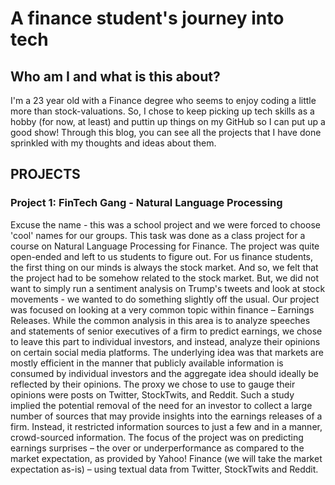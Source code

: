 # A finance student's journey into tech
## Who am I and what is this about?
I'm a 23 year old with a Finance degree who seems to enjoy coding a little more than stock-valuations. So, I chose to keep picking up tech skills as a hobby (for now, at least) and puttin up things on my GitHub so I can put up a good show! 
Through this blog, you can see all the projects that I have done sprinkled with my thoughts and ideas about them.

## PROJECTS

### Project 1: FinTech Gang - Natural Language Processing
Excuse the name - this was a school project and we were forced to choose 'cool' names for our groups. This task was done as a class project for a course on Natural Language Processing for Finance. 
The project was quite open-ended and left to us students to figure out. For us finance students, the first thing on our minds is always the stock market. And so, we felt that the project had to be somehow related to the stock market. But, we did not want to simply run a sentiment analysis on Trump's tweets and look at stock movements - we wanted to do something slightly off the usual.
Our project was focused on looking at a very common topic within finance – Earnings Releases. While the common analysis in this area is to analyze speeches and statements of senior executives of a firm to predict earnings, we chose to leave this part to individual investors, and instead, analyze their opinions on certain social media platforms. The underlying idea was that markets are mostly efficient in the manner that publicly available information is consumed by individual investors and the aggregate idea should ideally be reflected by their opinions. The proxy we chose to use to gauge their opinions were posts on Twitter, StockTwits, and Reddit. 
Such a study implied the potential removal of the need for an investor to collect a large number of sources that may provide insights into the earnings releases of a firm. Instead, it restricted information sources to just a few and in a manner, crowd-sourced information. 
The focus of the project was on predicting earnings surprises – the over or underperformance as compared to the market expectation, as provided by Yahoo! Finance (we will take the market expectation as-is) – using textual data from Twitter, StockTwits and Reddit. 